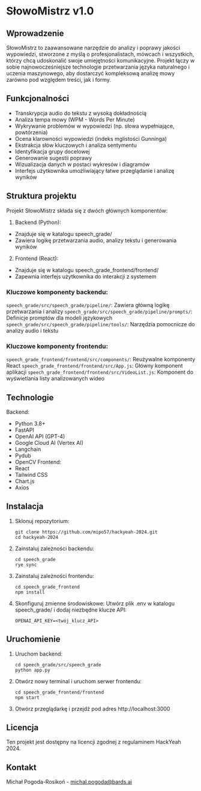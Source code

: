 
# SłowoMistrz v1.0

## Wprowadzenie

SłowoMistrz to zaawansowane narzędzie do analizy i poprawy jakości wypowiedzi, stworzone z myślą o profesjonalistach, mówcach i wszystkich, którzy chcą udoskonalić swoje umiejętności komunikacyjne. Projekt łączy w sobie najnowocześniejsze technologie przetwarzania języka naturalnego i uczenia maszynowego, aby dostarczyć kompleksową analizę mowy zarówno pod względem treści, jak i formy.

## Funkcjonalności
- Transkrypcja audio do tekstu z wysoką dokładnością
- Analiza tempa mowy (WPM - Words Per Minute)
- Wykrywanie problemów w wypowiedzi (np. słowa wypełniające, powtórzenia)
- Ocena klarowności wypowiedzi (indeks mglistości Gunninga)
- Ekstrakcja słów kluczowych i analiza sentymentu
- Identyfikacja grupy docelowej
- Generowanie sugestii poprawy
- Wizualizacja danych w postaci wykresów i diagramów
- Interfejs użytkownika umożliwiający łatwe przeglądanie i analizę wyników


## Struktura projektu
Projekt SłowoMistrz składa się z dwóch głównych komponentów:
1. Backend (Python):
- Znajduje się w katalogu speech_grade/
- Zawiera logikę przetwarzania audio, analizy tekstu i generowania wyników
2. Frontend (React):
- Znajduje się w katalogu speech_grade_frontend/frontend/
- Zapewnia interfejs użytkownika do interakcji z systemem

### Kluczowe komponenty backendu:
`speech_grade/src/speech_grade/pipeline/`: Zawiera główną logikę przetwarzania i analizy
`speech_grade/src/speech_grade/pipeline/prompts/`: Definicje promptów dla modeli językowych
`speech_grade/src/speech_grade/pipeline/tools/`: Narzędzia pomocnicze do analizy audio i tekstu

### Kluczowe komponenty frontendu:
`speech_grade_frontend/frontend/src/components/`: Reużywalne komponenty React
`speech_grade_frontend/frontend/src/App.js`: Główny komponent aplikacji
`speech_grade_frontend/frontend/src/VideoList.js`: Komponent do wyświetlania listy analizowanych wideo

## Technologie
Backend:
- Python 3.8+
- FastAPI
- OpenAI API (GPT-4)
- Google Cloud AI (Vertex AI)
- Langchain
- Pydub
- OpenCV
Frontend:
- React
- Tailwind CSS
- Chart.js
- Axios

## Instalacja


1. Sklonuj repozytorium:
   ```
   git clone https://github.com/mipo57/hackyeah-2024.git    
   cd hackyeah-2024
   ```
2. Zainstaluj zależności backendu:
   ```
   cd speech_grade
   rye sync
   ```
3. Zainstaluj zależności frontendu:
   ```
   cd speech_grade_frontend
   npm install
   ```

4. Skonfiguruj zmienne środowiskowe:
    Utwórz plik .env w katalogu speech_grade/ i dodaj niezbędne klucze API:
    ```
    OPENAI_API_KEY=<twój_klucz_API>
    ```

## Uruchomienie

1. Uruchom backend:
   ```
   cd speech_grade/src/speech_grade
   python app.py
   ```
2. Otwórz nowy terminal i uruchom serwer frontendu:
   ```
   cd speech_grade_frontend/frontend
   npm start
   ```
3. Otwórz przeglądarkę i przejdź pod adres http://localhost:3000


## Licencja

Ten projekt jest dostępny na licencji zgodnej z regulaminem HackYeah 2024.

## Kontakt
Michał Pogoda-Rosikoń - michal.pogoda@bards.ai